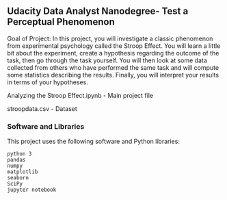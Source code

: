 ## Udacity Data Analyst Nanodegree- Test a Perceptual Phenomenon

Goal of Project: 
In this project, you will investigate a classic phenomenon from experimental psychology called the Stroop Effect. 
You will learn a little bit about the experiment, create a hypothesis regarding the outcome of the task, then go through the task yourself. 
You will then look at some data collected from others who have performed the same task and will compute some statistics describing the results. 
Finally, you will interpret your results in terms of your hypotheses.


Analyzing the Stroop Effect.ipynb - Main project file

stroopdata.csv - Dataset

### Software and Libraries

This project uses the following software and Python libraries:

    python 3
    pandas 
    numpy 
    matplotlib
    seaborn 
    SciPy 
    jupyter notebook
